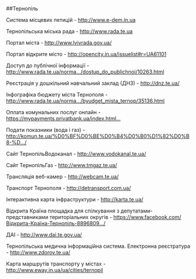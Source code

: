 ##Тернопіль

Система місцевих петицій - http://www.e-dem.in.ua

Тернопільська міська рада - http://www.rada.te.ua

Портал міста - http://www.lvivrada.gov.ua/
 
Портал відкрите місто - http://opencity.in.ua/issuelist#r=UA61101

Доступ до публічної інформації - http://www.rada.te.ua/norma…/dostup_do_publichnoi/10263.html

Реєстрація у дошкільний навчальний заклад (ДНЗ) - http://dnz.te.ua/

Інфографіка бюджету міста Тернополя - http://www.rada.te.ua/norma…/byudget_mista_ternop/35136.html

Оплата комунальних послуг онлайн - https://mypayments.privatbank.ua/index.html…  

Подати показники (вода і газ) - http://komun.te.ua/%D0%BF%D0%BE%D0%B4%D0%B0%D1%82%D0%B8-%D…/  

Cайт ТернопільВодоканал - http://www.vodokanal.te.ua/  

Cайт ТернопільГаз - http://www.tmgaz.te.ua/  

Трансляція веб-камер - http://webcam.te.ua/  

Транспорт Тернополя - http://detransport.com.ua/  

Інтерактивна карта інфраструктури - http://karta.te.ua/  

Відкрита Країна	площадка для спілкування з депутатами-представниками територіальних округів - https://www.facebook.com/Відкрита-Країна-Тернопіль-8896809…/  

ДАІ - http://www.dai.te.gov.ua/  

Тернопільська медична інформаційна система. Електронна реєстратура - http://www.zdorov.te.ua/  

Карта маршрутів транспорту у містах - http://www.eway.in.ua/ua/cities/ternopil  
